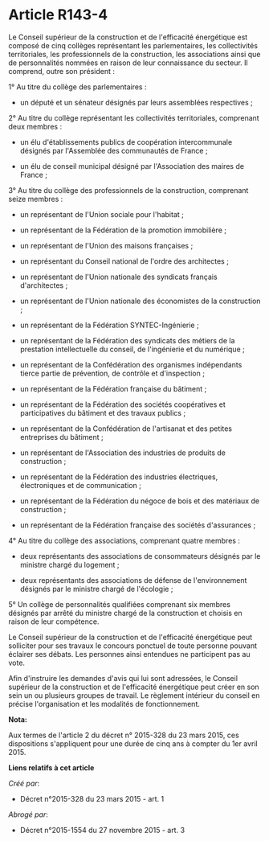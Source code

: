 # Article R143-4

Le Conseil supérieur de la construction et de l'efficacité énergétique est composé de cinq collèges représentant les
parlementaires, les collectivités territoriales, les professionnels de la construction, les associations ainsi que de
personnalités nommées en raison de leur connaissance du secteur. Il comprend, outre son président : 

1° Au titre du collège des parlementaires : 

- un député et un sénateur désignés par leurs assemblées respectives ; 

2° Au titre du collège représentant les collectivités territoriales, comprenant deux membres : 

- un élu d'établissements publics de coopération intercommunale désignés par l'Assemblée des communautés de France ; 

- un élu de conseil municipal désigné par l'Association des maires de France ; 

3° Au titre du collège des professionnels de la construction, comprenant seize membres : 

- un représentant de l'Union sociale pour l'habitat ; 

- un représentant de la Fédération de la promotion immobilière ; 

- un représentant de l'Union des maisons françaises ; 

- un représentant du Conseil national de l'ordre des architectes ; 

- un représentant de l'Union nationale des syndicats français d'architectes ; 

- un représentant de l'Union nationale des économistes de la construction ; 

- un représentant de la Fédération SYNTEC-Ingénierie ; 

- un représentant de la Fédération des syndicats des métiers de la prestation intellectuelle du conseil, de l'ingénierie et
du numérique ; 

- un représentant de la Confédération des organismes indépendants tierce partie de prévention, de contrôle et d'inspection ; 

- un représentant de la Fédération française du bâtiment ; 

- un représentant de la Fédération des sociétés coopératives et participatives du bâtiment et des travaux publics ; 

- un représentant de la Confédération de l'artisanat et des petites entreprises du bâtiment ; 

- un représentant de l'Association des industries de produits de construction ; 

- un représentant de la Fédération des industries électriques, électroniques et de communication ; 

- un représentant de la Fédération du négoce de bois et des matériaux de construction ; 

- un représentant de la Fédération française des sociétés d'assurances ; 

4° Au titre du collège des associations, comprenant quatre membres : 

- deux représentants des associations de consommateurs désignés par le ministre chargé du logement ; 

- deux représentants des associations de défense de l'environnement désignés par le ministre chargé de l'écologie ; 

5° Un collège de personnalités qualifiées comprenant six membres désignés par arrêté du ministre chargé de la construction et
choisis en raison de leur compétence. 

Le Conseil supérieur de la construction et de l'efficacité énergétique peut solliciter pour ses travaux le concours ponctuel
de toute personne pouvant éclairer ses débats. Les personnes ainsi entendues ne participent pas au vote. 

Afin d'instruire les demandes d'avis qui lui sont adressées, le Conseil supérieur de la construction et de l'efficacité
énergétique peut créer en son sein un ou plusieurs groupes de travail. Le règlement intérieur du conseil en précise
l'organisation et les modalités de fonctionnement.

**Nota:**

Aux termes de l'article 2 du décret n° 2015-328 du 23 mars 2015, ces dispositions s'appliquent pour une durée de cinq ans à
compter du 1er avril 2015.

**Liens relatifs à cet article**

_Créé par_:

  - Décret n°2015-328 du 23 mars 2015 - art. 1

_Abrogé par_:

  - Décret n°2015-1554 du 27 novembre 2015 - art. 3

